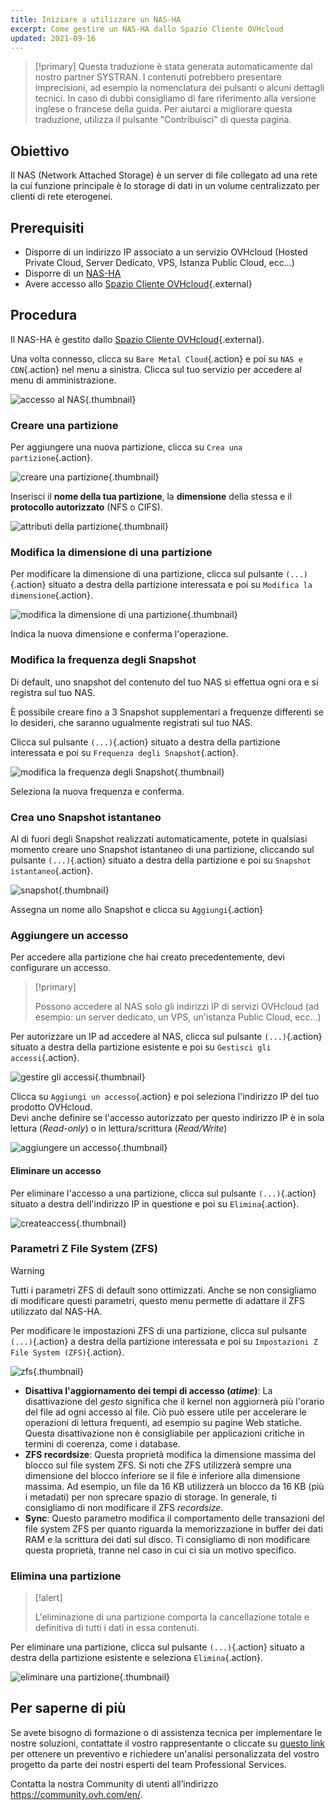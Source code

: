 ```yaml
---
title: Iniziare a utilizzare un NAS-HA
excerpt: Come gestire un NAS-HA dallo Spazio Cliente OVHcloud
updated: 2021-09-16
---
```


> [!primary]
> Questa traduzione è stata generata automaticamente dal nostro partner SYSTRAN. I contenuti potrebbero presentare imprecisioni, ad esempio la nomenclatura dei pulsanti o alcuni dettagli tecnici. In caso di dubbi consigliamo di fare riferimento alla versione inglese o francese della guida. Per aiutarci a migliorare questa traduzione, utilizza il pulsante "Contribuisci" di questa pagina.
>

## Obiettivo

Il NAS (Network Attached Storage) è un server di file collegato ad una rete la cui funzione principale è lo storage di dati in un volume centralizzato per clienti di rete eterogenei.

## Prerequisiti

- Disporre di un indirizzo IP associato a un servizio OVHcloud (Hosted Private Cloud, Server Dedicato, VPS, Istanza Public Cloud, ecc...)
- Disporre di un [NAS-HA](https://www.ovh.it/nas/)
- Avere accesso allo [Spazio Cliente OVHcloud](https://www.ovh.com/auth/?action=gotomanager&from=https://www.ovh.it/&ovhSubsidiary=it){.external}

## Procedura

Il NAS-HA è gestito dallo [Spazio Cliente OVHcloud](https://www.ovh.com/auth/?action=gotomanager&from=https://www.ovh.it/&ovhSubsidiary=it){.external}.

Una volta connesso, clicca su `Bare Metal Cloud`{.action} e poi su `NAS e CDN`{.action} nel menu a sinistra. Clicca sul tuo servizio per accedere al menu di amministrazione.

![accesso al NAS](nas2021-01.png){.thumbnail}

### Creare una partizione <a name="partition"></a>

Per aggiungere una nuova partizione, clicca su `Crea una partizione`{.action}.

![creare una partizione](nas2021-02.png){.thumbnail}

Inserisci il **nome della tua partizione**, la **dimensione** della stessa e il **protocollo autorizzato** (NFS o CIFS).

![attributi della partizione](nas2021-03.png){.thumbnail}

### Modifica la dimensione di una partizione

Per modificare la dimensione di una partizione, clicca sul pulsante `(...)`{.action} situato a destra della partizione interessata e poi su `Modifica la dimensione`{.action}.

![modifica la dimensione di una partizione](nas2021-04.png){.thumbnail}

Indica la nuova dimensione e conferma l'operazione.

### Modifica la frequenza degli Snapshot

Di default, uno snapshot del contenuto del tuo NAS si effettua ogni ora e si registra sul tuo NAS.

È possibile creare fino a 3 Snapshot supplementari a frequenze differenti se lo desideri, che saranno ugualmente registrati sul tuo NAS.

Clicca sul pulsante `(...)`{.action} situato a destra della partizione interessata e poi su `Frequenza degli Snapshot`{.action}.

![modifica la frequenza degli Snapshot](nas2021-05.png){.thumbnail}

Seleziona la nuova frequenza e conferma.

### Crea uno Snapshot istantaneo

Al di fuori degli Snapshot realizzati automaticamente, potete in qualsiasi momento creare uno Snapshot istantaneo di una partizione, cliccando sul pulsante `(...)`{.action} situato a destra della partizione e poi su `Snapshot istantaneo`{.action}.

![snapshot](nas2021-10.png){.thumbnail}

Assegna un nome allo Snapshot e clicca su `Aggiungi`{.action}

### Aggiungere un accesso <a name="addaccess"></a>

Per accedere alla partizione che hai creato precedentemente, devi configurare un accesso.

> [!primary]
>
> Possono accedere al NAS solo gli indirizzi IP di servizi OVHcloud (ad esempio: un server dedicato, un VPS, un'istanza Public Cloud, ecc...)
>

Per autorizzare un IP ad accedere al NAS, clicca sul pulsante `(...)`{.action} situato a destra della partizione esistente e poi su `Gestisci gli accessi`{.action}.

![gestire gli accessi](nas2021-06.png){.thumbnail}

Clicca su `Aggiungi un accesso`{.action} e poi seleziona l'indirizzo IP del tuo prodotto OVHcloud.
<br>Devi anche definire se l'accesso autorizzato per questo indirizzo IP è in sola lettura (*Read-only*) o in lettura/scrittura (*Read/Write*)

![aggiungere un accesso](nas2021-07.png){.thumbnail}

#### Eliminare un accesso

Per eliminare l'accesso a una partizione, clicca sul pulsante `(...)`{.action} situato a destra dell'indirizzo IP in questione e poi su `Elimina`{.action}.

![createaccess](nas2021-09.png){.thumbnail}

### Parametri Z File System (ZFS)

> [!warning]
>
> Tutti i parametri ZFS di default sono ottimizzati. Anche se non consigliamo di modificare questi parametri, questo menu permette di adattare il ZFS utilizzato dal NAS-HA.
>

Per modificare le impostazioni ZFS di una partizione, clicca sul pulsante `(...)`{.action} a destra della partizione interessata e poi su `Impostazioni Z File System (ZFS)`{.action}.

![zfs](nas2021-13.png){.thumbnail}

- **Disattiva l'aggiornamento dei tempi di accesso (*atime*)**: La disattivazione del *gesto* significa che il kernel non aggiornerà più l'orario del file ad ogni accesso al file. Ciò può essere utile per accelerare le operazioni di lettura frequenti, ad esempio su pagine Web statiche. Questa disattivazione non è consigliabile per applicazioni critiche in termini di coerenza, come i database.
- **ZFS recordsize**: Questa proprietà modifica la dimensione massima del blocco sul file system ZFS. Si noti che ZFS utilizzerà sempre una dimensione del blocco inferiore se il file è inferiore alla dimensione massima. Ad esempio, un file da 16 KB utilizzerà un blocco da 16 KB (più i metadati) per non sprecare spazio di storage. In generale, ti consigliamo di non modificare il ZFS *recordsize*.
- **Sync**: Questo parametro modifica il comportamento delle transazioni del file system ZFS per quanto riguarda la memorizzazione in buffer dei dati RAM e la scrittura dei dati sul disco. Ti consigliamo di non modificare questa proprietà, tranne nel caso in cui ci sia un motivo specifico.

### Elimina una partizione

> [!alert]
>
> L'eliminazione di una partizione comporta la cancellazione totale e definitiva di tutti i dati in essa contenuti.
>

Per eliminare una partizione, clicca sul pulsante `(...)`{.action} situato a destra della partizione esistente e seleziona `Elimina`{.action}.

![eliminare una partizione](nas2021-08.png){.thumbnail}

## Per saperne di più

Se avete bisogno di formazione o di assistenza tecnica per implementare le nostre soluzioni, contattate il vostro rappresentante o cliccate su [questo link](https://www.ovhcloud.com/it/professional-services/) per ottenere un preventivo e richiedere un'analisi personalizzata del vostro progetto da parte dei nostri esperti del team Professional Services.

Contatta la nostra Community di utenti all’indirizzo <https://community.ovh.com/en/>.
